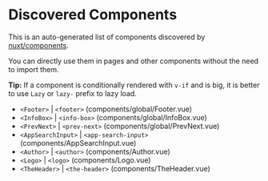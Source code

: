 # Discovered Components

This is an auto-generated list of components discovered by [nuxt/components](https://github.com/nuxt/components).

You can directly use them in pages and other components without the need to import them.

**Tip:** If a component is conditionally rendered with `v-if` and is big, it is better to use `Lazy` or `lazy-` prefix to lazy load.

- `<Footer>` | `<footer>` (components/global/Footer.vue)
- `<InfoBox>` | `<info-box>` (components/global/InfoBox.vue)
- `<PrevNext>` | `<prev-next>` (components/global/PrevNext.vue)
- `<AppSearchInput>` | `<app-search-input>` (components/AppSearchInput.vue)
- `<Author>` | `<author>` (components/Author.vue)
- `<Logo>` | `<logo>` (components/Logo.vue)
- `<TheHeader>` | `<the-header>` (components/TheHeader.vue)
